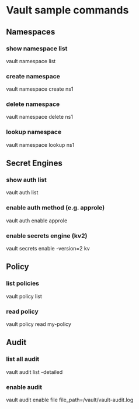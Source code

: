 # Vault sample commands

## Namespaces

### show namespace list

vault namespace list

### create namespace

vault namespace create ns1

### delete namespace

vault namespace delete ns1

### lookup namespace

vault namespace lookup ns1

## Secret Engines

### show auth list

vault auth list

### enable auth method (e.g. approle)

vault auth enable approle

### enable secrets engine (kv2)

vault secrets enable -version=2 kv

## Policy

### list policies

vault policy list

### read policy

vault policy read my-policy

## Audit

### list all audit

vault audit list -detailed

### enable audit

vault audit enable file file_path=/vault/vault-audit.log